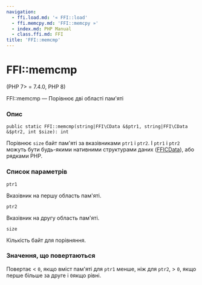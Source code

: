 ```yaml
---
navigation:
  - ffi.load.md: '« FFI::load'
  - ffi.memcpy.md: 'FFI::memcpy »'
  - index.md: PHP Manual
  - class.ffi.md: FFI
title: 'FFI::memcmp'
---
```

# FFI::memcmp

(PHP 7> = 7.4.0, PHP 8)

FFI::memcmp — Порівнює дві області пам'яті

### Опис

```methodsynopsis
public static FFI::memcmp(string|FFI\CData &$ptr1, string|FFI\CData &$ptr2, int $size): int
```

Порівнює `size` байт пам'яті за вказівниками `ptr1` і `ptr2`. І `ptr1` і `ptr2` можуть бути будь-якими нативними структурами даних ([FFICData](class.ffi-cdata.md)), або рядками PHP.

### Список параметрів

`ptr1`

Вказівник на першу область пам'яті.

`ptr2`

Вказівник на другу область пам'яті.

`size`

Кількість байт для порівняння.

### Значення, що повертаються

Повертає < `0`, якщо вміст пам'яті для `ptr1` менше, ніж для `ptr2`, > `0`, якщо перше більше за друге і `0`якщо рівні.
